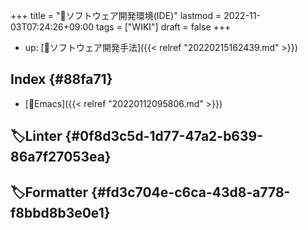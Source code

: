 +++
title = "📝ソフトウェア開発環境(IDE)"
lastmod = 2022-11-03T07:24:26+09:00
tags = ["WIKI"]
draft = false
+++

-   up: [📂ソフトウェア開発手法]({{< relref "20220215162439.md" >}})


## Index {#88fa71}

-   [📝Emacs]({{< relref "20220112095806.md" >}})


## 🏷Linter {#0f8d3c5d-1d77-47a2-b639-86a7f27053ea}


## 🏷Formatter {#fd3c704e-c6ca-43d8-a778-f8bbd8b3e0e1}
